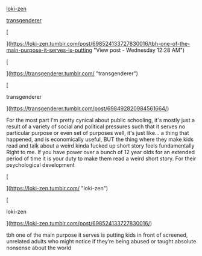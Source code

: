 [loki-zen](https://loki-zen.tumblr.com/post/698524133727830016/tbh-one-of-the-main-purpose-it-serves-is-putting)

[transgenderer](https://transgenderer.tumblr.com/post/698492820984561664/for-the-most-part-im-pretty-cynical-about-public)

[

](https://loki-zen.tumblr.com/post/698524133727830016/tbh-one-of-the-main-purpose-it-serves-is-putting "View post - Wednesday 12:28 AM")

[

](https://transgenderer.tumblr.com/ "transgenderer")

[

transgenderer

](https://transgenderer.tumblr.com/post/698492820984561664/)

For the most part I'm pretty cynical about public schooling, it's mostly just a result of a variety of social and political pressures such that it serves no particular purpose or even set of purposes well, it's just like... a thing that happened, and is economically useful, BUT the thing where they make kids read and talk about a weird kinda fucked up short story feels fundamentally Right to me. If you have power over a bunch of 12 year olds for an extended period of time it is your duty to make them read a weird short story. For their psychological development

[

](https://loki-zen.tumblr.com/ "loki-zen")

[

loki-zen

](https://loki-zen.tumblr.com/post/698524133727830016/)

tbh one of the main purpose it serves is putting kids in front of screened, unrelated adults who might notice if they’re being abused or taught absolute nonsense about the world